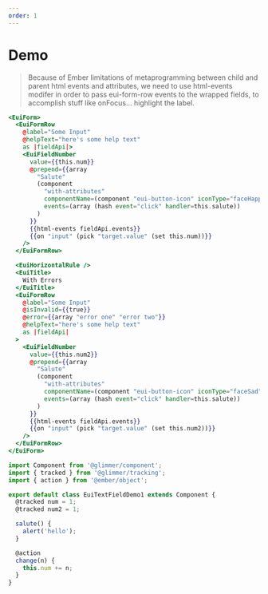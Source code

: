 ```yaml
---
order: 1
---
```


# Demo

> Because of Ember limitations of metaprogramming between child and parent html events and attributes, we need to use html-events modifer in order to pass eui-form-row events to the wrapped fields, to accomplish stuff like onFocus... highlight the label.

```hbs template
<EuiForm>
  <EuiFormRow
    @label="Some Input"
    @helpText="here's some help text"
    as |fieldApi|>
    <EuiFieldNumber
      value={{this.num}}
      @prepend={{array
        "Salute"
        (component
          "with-attributes"
          componentName=(component "eui-button-icon" iconType="faceHappy")
          events=(array (hash event="click" handler=this.salute))
        )
      }}
      {{html-events fieldApi.events}}
      {{on "input" (pick "target.value" (set this.num))}}
    />
  </EuiFormRow>

  <EuiHorizontalRule />
  <EuiTitle>
    With Errors
  </EuiTitle>
  <EuiFormRow
    @label="Some Input"
    @isInvalid={{true}}
    @error={{array "error one" "error two"}}
    @helpText="here's some help text"
    as |fieldApi|
  >
    <EuiFieldNumber
      value={{this.num2}}
      @prepend={{array
        "Salute"
        (component
          "with-attributes"
          componentName=(component "eui-button-icon" iconType="faceSad")
          events=(array (hash event="click" handler=this.salute))
        )
      }}
      {{html-events fieldApi.events}}
      {{on "input" (pick "target.value" (set this.num2))}}
    />
  </EuiFormRow>
</EuiForm>
```

```javascript component
import Component from '@glimmer/component';
import { tracked } from '@glimmer/tracking';
import { action } from '@ember/object';

export default class EuiTextFieldDemo1 extends Component {
  @tracked num = 1;
  @tracked num2 = 1;

  salute() {
    alert('hello');
  }

  @action
  change(n) {
    this.num += n;
  }
}
```
